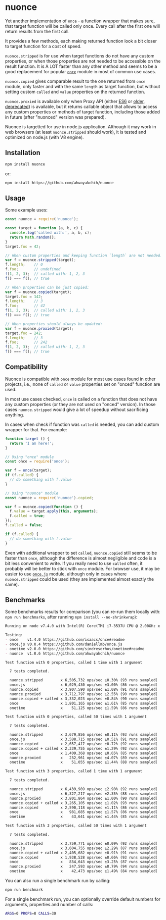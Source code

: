 nuonce
======

Yet another implementation of `once` - a function wrapper that makes sure, that target function will be called only once.
Every call after the first one will return results from the first call.

It provides a few methods, each making returned function look a bit closer to target function for a cost of speed.

`nuonce.stripped` is for use when target functions do not have any custom properties, or when those properties are not needed to be accessible on the result function. It is A LOT faster than any other method and seems to be a good replacement for popular [`once`](https://github.com/isaacs/once) module in most of common use cases.

`nuonce.copied` gives comparable result to the one returned from `once` module, only faster and with the same `length` as target function, but without setting custom `called` and `value` properties on the returned function.

`nuonce.proxied` is available only when Proxy API (either [ES6](https://developer.mozilla.org/en/docs/Web/JavaScript/Reference/Global_Objects/Proxy) or [older, deprecated](https://developer.mozilla.org/en-US/docs/Archive/Web/Old_Proxy_API)) is available, but it returns callable object that allows to access any custom properties or methods of target function, including those added in future (after "nuonced" version was prepared).

Nuonce is targetted for use in node.js application. Although it may work in web browsers (at least `nuonce.stripped` should work), it is tested and optimized on node.js (with V8 engine).


## Installation

```sh
npm install nuonce
```

or:

```sh
npm install https://github.com/ahwayakchih/nuonce
```


## Usage

Some example uses:

```js
const nuonce = require('nuonce');

const target = function (a, b, c) {
  console.log('called with:', a, b, c);
  return Math.random();
}
target.foo = 42;

// When custom properties and keeping function `length` are not needed:
var f = nuonce.stripped(target);
f.length;    // 0
f.foo;       // undefined
f(1, 2, 3);  // called with: 1, 2, 3
f() === f(); // true

// When properties can be just copied:
var f = nuonce.copied(target);
target.foo = 142;
f.length;    // 3
f.foo;       // 42
f(1, 2, 3);  // called with: 1, 2, 3
f() === f(); // true

// When properties should always be updated:
var f = nuonce.proxied(target);
target.foo = 242;
f.length;    // 3
f.foo;       // 242
f(1, 2, 3);  // called with: 1, 2, 3
f() === f(); // true
```


## Compatibility

Nuonce is compatible with `once` module for most use cases found in other projects, i.e., none of `called` or `value` properties set on "onced" function are used.

In most use cases checked, `once` is called on a function that does not have any custom properties (or they are not used on "onced" version). In those cases `nuonce.stripped` would give a lot of speedup without sacrificing anything.

In cases when check if function was `called` is needed, you can add custom wrapper for that. For example:

```js
function target () {
  return 'I am here!';
}

// Using "once" module
const once = require('once');

var f = once(target);
if (f.called) {
  // do something with f.value
}

// Using "nuonce" module
const nuonce = require('nuonce').copied;

var f = nuonce.copied(function () {
  f.value = target.apply(this, arguments);
  f.called = true;
});
f.called = false;

if (f.called) {
  // do something with f.value
}
```

Even with additional wrapper to set `called`, `nuonce.copied` still seems to be faster than `once`, although the difference is almost negligible and code is a bit less convenient to write. If you really need to use `called` often, it probably will be better to stick with `once` module.
For browser use, it may be easier to use [`once.js`](https://github.com/daniellmb/once.js) module, although only in cases where `nuonce.stripped` could be used (they are implemented almost exactly the same).


## Benchmarks

Some benchmarks results for comparison (you can re-run them locally with: `npm run benchmarks`, after running `npm install --no-shrinkwrap`):

```markdown
Running on node v7.4.0 with Intel(R) Core(TM) i7-3537U CPU @ 2.00GHz x 4

Testing:
- once    v1.4.0 https://github.com/isaacs/once#readme           
- once.js v0.0.4 https://github.com/daniellmb/once.js            
- onetime v2.0.0 https://github.com/sindresorhus/onetime#readme  
- nuonce  v1.0.6 https://github.com/ahwayakchih/nuonce           

Test function with 0 properties, called 1 time with 1 argument

  7 tests completed.

  nuonce.stripped        x 6,505,732 ops/sec ±0.30% (93 runs sampled)
  once.js                x 6,029,430 ops/sec ±3.00% (86 runs sampled)
  nuonce.copied          x 3,907,590 ops/sec ±1.08% (91 runs sampled)
  nuonce.proxied         x 3,712,797 ops/sec ±2.55% (90 runs sampled)
  nuonce.copied + called x 3,332,023 ops/sec ±0.84% (90 runs sampled)
  once                   x 1,801,165 ops/sec ±1.61% (85 runs sampled)
  onetime                x    51,125 ops/sec ±1.59% (86 runs sampled)

Test function with 0 properties, called 50 times with 1 argument

  7 tests completed.

  nuonce.stripped        x 3,679,856 ops/sec ±0.11% (93 runs sampled)
  once.js                x 3,588,715 ops/sec ±0.51% (91 runs sampled)
  nuonce.copied          x 2,657,417 ops/sec ±0.72% (92 runs sampled)
  nuonce.copied + called x 2,339,755 ops/sec ±1.29% (92 runs sampled)
  once                   x 1,409,368 ops/sec ±0.65% (85 runs sampled)
  nuonce.proxied         x   232,961 ops/sec ±4.07% (89 runs sampled)
  onetime                x    51,055 ops/sec ±1.44% (88 runs sampled)

Test function with 3 properties, called 1 time with 1 argument

  7 tests completed.

  nuonce.stripped        x 6,439,989 ops/sec ±2.98% (92 runs sampled)
  once.js                x 6,327,217 ops/sec ±2.35% (88 runs sampled)
  nuonce.proxied         x 3,801,864 ops/sec ±1.00% (90 runs sampled)
  nuonce.copied + called x 3,265,105 ops/sec ±1.02% (93 runs sampled)
  nuonce.copied          x 2,590,118 ops/sec ±1.11% (86 runs sampled)
  once                   x   981,685 ops/sec ±1.57% (86 runs sampled)
  onetime                x    43,641 ops/sec ±1.44% (85 runs sampled)

Test function with 3 properties, called 50 times with 1 argument

  7 tests completed.

  nuonce.stripped        x 3,759,771 ops/sec ±0.09% (92 runs sampled)
  once.js                x 3,604,755 ops/sec ±2.29% (87 runs sampled)
  nuonce.copied + called x 2,405,682 ops/sec ±0.91% (91 runs sampled)
  nuonce.copied          x 1,938,528 ops/sec ±0.66% (93 runs sampled)
  once                   x   834,643 ops/sec ±3.25% (87 runs sampled)
  nuonce.proxied         x   247,593 ops/sec ±0.79% (94 runs sampled)
  onetime                x    42,473 ops/sec ±1.49% (84 runs sampled)
```

You can also run a single benchmark run by calling:

```sh
npm run benchmark
```

For a single benchmark run, you can optionally override default numbers for arguments, properties and number of calls:

```sh
ARGS=0 PROPS=0 CALLS=30
```
